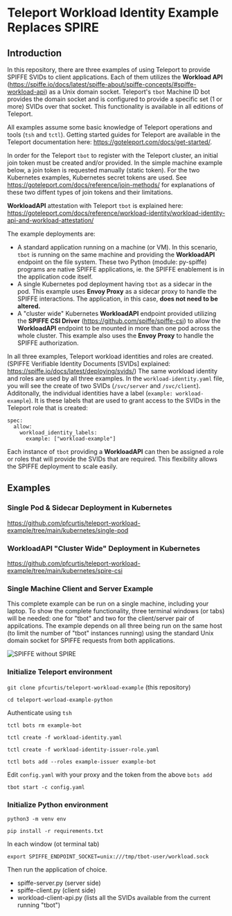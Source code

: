 # Teleport Workload Identity Example Replaces SPIRE

## Introduction

In this repository, there are three examples of using Teleport to provide SPIFFE SVIDs to client applications. Each of them utilizes the **Workload API** (https://spiffe.io/docs/latest/spiffe-about/spiffe-concepts/#spiffe-workload-api) as a Unix domain socket. Teleport's `tbot` Machine ID bot provides the domain socket and is configured to provide a specific set (1 or more) SVIDs over that socket. This functionality is available in all editions of Teleport.

All examples assume some basic knowledge of Teleport operations and tools (`tsh` and `tctl`). Getting started guides for Teleport are available in the Teleport documentation here: https://goteleport.com/docs/get-started/.

In order for the Teleport `tbot` to register with the Teleport cluster, an initial join token must be created and/or provided. In the simple machine example below, a join token is requested manually (static token). For the two Kubernetes examples, Kubernetes secret tokens are used. See https://goteleport.com/docs/reference/join-methods/ for explanations of these two diffent types of join tokens and their limitations.

**WorkloadAPI** attestation with Teleport `tbot` is explained here: https://goteleport.com/docs/reference/workload-identity/workload-identity-api-and-workload-attestation/

The example deployments are:
 - A standard application running on a machine (or VM). In this scenario, `tbot` is running on the same machine and providing the **WorkloadAPI** endpoint on the file system. These two Python (module: py-spiffe) programs are native SPIFFE applications, ie. the SPIFFE enablement is in the application code itself.
 - A single Kubernetes pod deployment having `tbot` as a sidecar in the pod. This example uses **Envoy Proxy** as a sidecar proxy to handle the SPIFFE interactions. The application, in this case, **does not need to be altered.**
 - A "cluster wide" Kubernetes **WorkloadAPI** endpoint provided utilizing the **SPIFFE CSI Driver** (https://github.com/spiffe/spiffe-csi) to allow the **WorkloadAPI** endpoint to be mounted in more than one pod across the whole cluster. This example also uses the **Envoy Proxy** to handle the SPIFFE authorization.

In all three examples, Teleport workload identities and roles are created. (SPIFFE Verifiable Identity Documents [SVIDs] explained: https://spiffe.io/docs/latest/deploying/svids/) The same workload identity and roles are used by all three examples. In the `workload-identity.yaml` file, you will see the create of two SVIDs (`/svc/server` and `/svc/client`). Additonally, the individual identities have a label (`example: workload-example`). It is these labels that are used to grant access to the SVIDs in the Teleport role that is created:

```
spec:
  allow:
    workload_identity_labels:
      example: ["workload-example"]
```
Each instance of `tbot` providing a **WorkloadAPI** can then be assigned a role or roles that will provide the SVIDs that are required. This flexibility allows the SPIFFE deployment to scale easily.

## Examples

### Single Pod & Sidecar Deployment in Kubernetes

https://github.com/pfcurtis/teleport-workload-example/tree/main/kubernetes/single-pod

### WorkloadAPI "Cluster Wide" Deployment in Kubernetes

https://github.com/pfcurtis/teleport-workload-example/tree/main/kubernetes/spire-csi

### Single Machine Client and Server Example

This complete example can be run on a single machine, including your laptop. To show the complete functionality, three terminal windows (or tabs) will be needed: one for "tbot" and two for the client/server pair of appilcations. The example depends on all three being run on the same host (to limit the number of "tbot" instances running) using the standard Unix domain socket for SPIFFE requests from both applications.

![SPIFFE without SPIRE](https://github.com/user-attachments/assets/7db6d767-0bb2-476a-b3a3-7107701c132c)


### Initialize Teleport environment

`git clone pfcurtis/teleport-workload-example` (this repository)

`cd teleport-worload-example-python`

Authenticate using `tsh`

`tctl bots rm example-bot`

`tctl create -f workload-identity.yaml`

`tctl create -f workload-identity-issuer-role.yaml`

`tctl bots add --roles example-issuer example-bot`

Edit `config.yaml` with your proxy and the token from the above `bots add`

`tbot start -c config.yaml`


### Initialize Python environment

`python3 -m venv env`

`pip install -r requirements.txt`

In each window (ot terminal tab)

`export SPIFFE_ENDPOINT_SOCKET=unix:///tmp/tbot-user/workload.sock`

Then run the application of choice.
* spiffe-server.py (server side)
* spiffe-client.py (client side)
* workload-client-api.py (lists all the SVIDs available from the current running "tbot")


